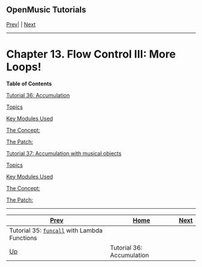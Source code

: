 OpenMusic Tutorials  
---  
[Prev](tut.gen.35)| | [Next](tut.gen.36)  
  
* * *

# Chapter 13. Flow Control III: More Loops!

 **Table of Contents**

[Tutorial 36: Accumulation](tut.gen.36)

    

[Topics](tut.gen.36#AEN5866)

[Key Modules Used](tut.gen.36#AEN5873)

[The Concept:](tut.gen.36#AEN5878)

[The Patch:](tut.gen.36#AEN5885)

[Tutorial 37: Accumulation with musical objects](tut.gen.37)

    

[Topics](tut.gen.37#AEN5987)

[Key Modules Used](tut.gen.37#AEN5994)

[The Concept:](tut.gen.37#AEN6011)

[The Patch:](tut.gen.37#AEN6025)

* * *

[Prev](tut.gen.35)| [Home](index)| [Next](tut.gen.36)  
---|---|---  
Tutorial 35: [`funcall`](funcall) with Lambda Functions|
[Up](tut.gen)| Tutorial 36: Accumulation

